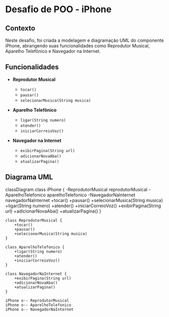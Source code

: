 # Desafio de POO - iPhone

## Contexto

Neste desafio, foi criada a modelagem e diagramação UML do componente iPhone, abrangendo suas funcionalidades como Reprodutor Musical, Aparelho Telefônico e Navegador na Internet.

## Funcionalidades

- **Reprodutor Musical**
  - `tocar()`
  - `pausar()`
  - `selecionarMusica(String musica)`

- **Aparelho Telefônico**
  - `ligar(String numero)`
  - `atender()`
  - `iniciarCorreioVoz()`

- **Navegador na Internet**
  - `exibirPagina(String url)`
  - `adicionarNovaAba()`
  - `atualizarPagina()`

## Diagrama UML

classDiagram
    class iPhone {
        -ReprodutorMusical reprodutorMusical
        -AparelhoTelefonico aparelhoTelefonico
        -NavegadorNaInternet navegadorNaInternet
        +tocar()
        +pausar()
        +selecionarMusica(String musica)
        +ligar(String numero)
        +atender()
        +iniciarCorreioVoz()
        +exibirPagina(String url)
        +adicionarNovaAba()
        +atualizarPagina()
    }

    class ReprodutorMusical {
        +tocar()
        +pausar()
        +selecionarMusica(String musica)
    }

    class AparelhoTelefonico {
        +ligar(String numero)
        +atender()
        +iniciarCorreioVoz()
    }

    class NavegadorNaInternet {
        +exibirPagina(String url)
        +adicionarNovaAba()
        +atualizarPagina()
    }
    
    iPhone o-- ReprodutorMusical
    iPhone o-- AparelhoTelefonico
    iPhone o-- NavegadorNaInternet

